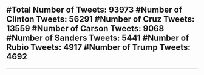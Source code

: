 #Total Number of Tweets: 93973 
#Number of Clinton Tweets: 56291
#Number of Cruz Tweets: 13559
#Number of Carson Tweets: 9068
#Number of Sanders Tweets: 5441
#Number of Rubio Tweets: 4917
#Number of Trump Tweets: 4692
---
---
